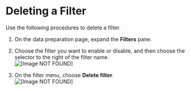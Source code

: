 # Deleting a Filter<a name="delete-a-filter-data-prep"></a>

Use the following procedures to delete a filter\.

1. On the data preparation page, expand the **Filters** pane\.

1. Choose the filter you want to enable or disable, and then choose the selector to the right of the filter name\.  
![\[Image NOT FOUND\]](http://docs.aws.amazon.com/quicksight/latest/user/images/filter-ellipsis-dp.png)

1. On the filter menu, choose **Delete filter**\.  
![\[Image NOT FOUND\]](http://docs.aws.amazon.com/quicksight/latest/user/images/delete-menu-dp.png)